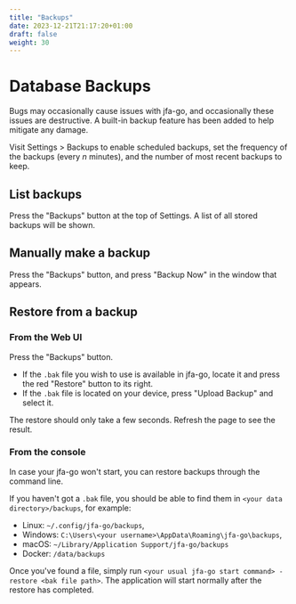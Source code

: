 ```yaml
---
title: "Backups"
date: 2023-12-21T21:17:20+01:00
draft: false
weight: 30
---
```


# Database Backups

Bugs may occasionally cause issues with jfa-go, and occasionally these issues are destructive. A built-in backup feature has been added to help mitigate any damage.

Visit Settings > Backups to enable scheduled backups, set the frequency of the backups (every *n* minutes), and the number of most recent backups to keep.

## List backups
Press the "Backups" button at the top of Settings. A list of all stored backups will be shown.

## Manually make a backup
Press the "Backups" button, and press "Backup Now" in the window that appears.

## Restore from a backup

### From the Web UI
Press the "Backups" button. 
* If the `.bak` file you wish to use is available in jfa-go, locate it and press the red "Restore" button to its right.
* If the `.bak` file is located on your device, press "Upload Backup" and select it.

The restore should only take a few seconds. Refresh the page to see the result.

### From the console
In case your jfa-go won't start, you can restore backups through the command line.

If you haven't got a `.bak` file, you should be able to find them in `<your data directory>/backups`, for example:
* Linux: `~/.config/jfa-go/backups`,
* Windows: `C:\Users\<your username>\AppData\Roaming\jfa-go\backups`,
* macOS: `~/Library/Application Support/jfa-go/backups`
* Docker: `/data/backups`

Once you've found a file, simply run `<your usual jfa-go start command> -restore <bak file path>`.
The application will start normally after the restore has completed.
